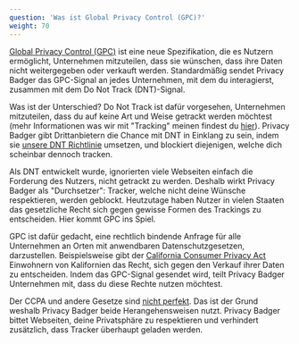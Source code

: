 ```yaml
---
question: 'Was ist Global Privacy Control (GPC)?'
weight: 70
---
```


[Global Privacy Control (GPC)](https://globalprivacycontrol.org/) ist eine neue Spezifikation, die es Nutzern ermöglicht, Unternehmen mitzuteilen, dass sie wünschen, dass ihre Daten nicht weitergegeben oder verkauft werden. Standardmäßig sendet Privacy Badger das GPC-Signal an jedes Unternehmen, mit dem du interagierst, zusammen mit dem Do Not Track (DNT)-Signal.

Was ist der Unterschied? Do Not Track ist dafür vorgesehen, Unternehmen mitzuteilen, dass du auf keine Art und Weise getrackt werden möchtest (mehr Informationen was wir mit "Tracking" meinen findest du [hier](https://www.eff.org/pages/understanding-effs-do-not-track-policy-universal-opt-out-tracking)). Privacy Badger gibt Drittanbietern die Chance mit DNT in Einklang zu sein, indem sie [unsere DNT Richtlinie](https://www.eff.org/dnt-policy/) umsetzen, und blockiert diejenigen, welche dich scheinbar dennoch tracken.

Als DNT entwickelt wurde, ignorierten viele Webseiten einfach die Forderung des Nutzers, nicht getrackt zu werden. Deshalb wirkt Privacy Badger als "Durchsetzer": Tracker, welche nicht deine Wünsche respektieren, werden geblockt. Heutzutage haben Nutzer in vielen Staaten das gesetzliche Recht sich gegen gewisse Formen des Trackings zu entscheiden. Hier kommt GPC ins Spiel.

GPC ist dafür gedacht, eine rechtlich bindende Anfrage für alle Unternehmen an Orten mit anwendbaren Datenschutzgesetzen, darzustellen. Beispielsweise gibt der [California Consumer Privacy Act](https://theccpa.org) Einwohnern von Kalifornien das Recht, sich gegen den Verkauf ihrer Daten zu entscheiden. Indem das GPC-Signal gesendet wird, teilt Privacy Badger Unternehmen mit, dass du diese Rechte nutzen möchtest.

Der CCPA und andere Gesetze sind [nicht perfekt](https://advocacy.consumerreports.org/press_release/consumer-reports-study-finds-significant-obstacles-to-exercising-california-privacy-rights/). Das ist der Grund weshalb Privacy Badger beide Herangehensweisen nutzt. Privacy Badger bittet Webseiten, deine Privatsphäre zu respektieren und verhindert zusätzlich, dass Tracker überhaupt geladen werden.
